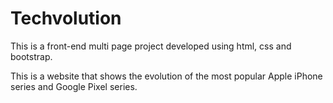 # Techvolution
This is a front-end multi page project developed using html, css and bootstrap.

This is a website that shows the evolution of the most popular Apple iPhone series and Google Pixel series.
